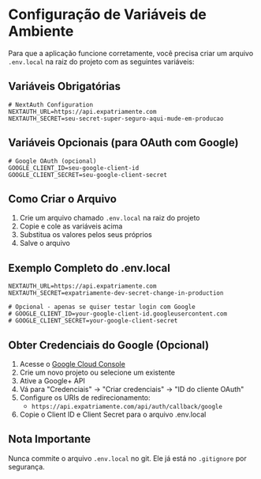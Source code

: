 # Configuração de Variáveis de Ambiente

Para que a aplicação funcione corretamente, você precisa criar um arquivo `.env.local` na raiz do projeto com as seguintes variáveis:

## Variáveis Obrigatórias

```env
# NextAuth Configuration
NEXTAUTH_URL=https://api.expatriamente.com
NEXTAUTH_SECRET=seu-secret-super-seguro-aqui-mude-em-producao
```

## Variáveis Opcionais (para OAuth com Google)

```env
# Google OAuth (opcional)
GOOGLE_CLIENT_ID=seu-google-client-id
GOOGLE_CLIENT_SECRET=seu-google-client-secret
```

## Como Criar o Arquivo

1. Crie um arquivo chamado `.env.local` na raiz do projeto
2. Copie e cole as variáveis acima
3. Substitua os valores pelos seus próprios
4. Salve o arquivo

## Exemplo Completo do .env.local

```env
NEXTAUTH_URL=https://api.expatriamente.com
NEXTAUTH_SECRET=expatriamente-dev-secret-change-in-production

# Opcional - apenas se quiser testar login com Google
# GOOGLE_CLIENT_ID=your-google-client-id.googleusercontent.com
# GOOGLE_CLIENT_SECRET=your-google-client-secret
```

## Obter Credenciais do Google (Opcional)

1. Acesse o [Google Cloud Console](https://console.cloud.google.com/)
2. Crie um novo projeto ou selecione um existente
3. Ative a Google+ API
4. Vá para "Credenciais" → "Criar credenciais" → "ID do cliente OAuth"
5. Configure os URIs de redirecionamento:
   - `https://api.expatriamente.com/api/auth/callback/google`
6. Copie o Client ID e Client Secret para o arquivo .env.local

## Nota Importante

Nunca commite o arquivo `.env.local` no git. Ele já está no `.gitignore` por segurança.
